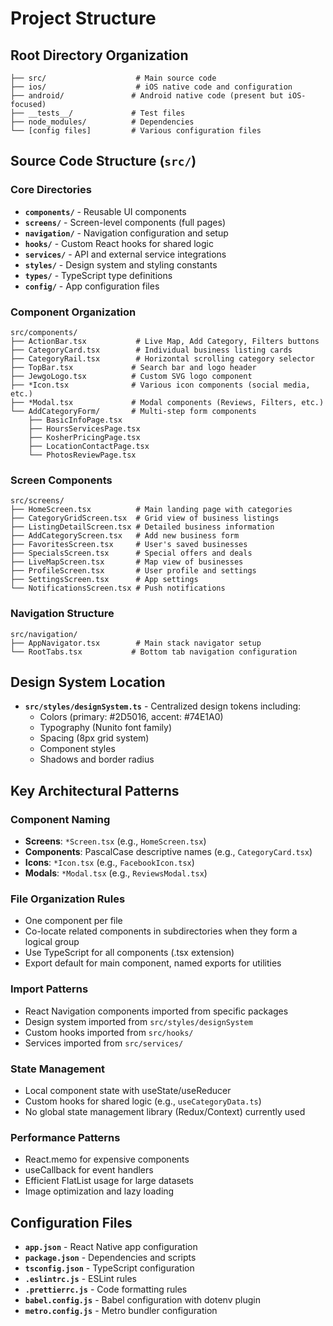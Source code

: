 # Project Structure

## Root Directory Organization
```
├── src/                    # Main source code
├── ios/                    # iOS native code and configuration
├── android/               # Android native code (present but iOS-focused)
├── __tests__/             # Test files
├── node_modules/          # Dependencies
└── [config files]         # Various configuration files
```

## Source Code Structure (`src/`)

### Core Directories
- **`components/`** - Reusable UI components
- **`screens/`** - Screen-level components (full pages)
- **`navigation/`** - Navigation configuration and setup
- **`hooks/`** - Custom React hooks for shared logic
- **`services/`** - API and external service integrations
- **`styles/`** - Design system and styling constants
- **`types/`** - TypeScript type definitions
- **`config/`** - App configuration files

### Component Organization
```
src/components/
├── ActionBar.tsx           # Live Map, Add Category, Filters buttons
├── CategoryCard.tsx        # Individual business listing cards
├── CategoryRail.tsx        # Horizontal scrolling category selector
├── TopBar.tsx             # Search bar and logo header
├── JewgoLogo.tsx          # Custom SVG logo component
├── *Icon.tsx              # Various icon components (social media, etc.)
├── *Modal.tsx             # Modal components (Reviews, Filters, etc.)
└── AddCategoryForm/       # Multi-step form components
    ├── BasicInfoPage.tsx
    ├── HoursServicesPage.tsx
    ├── KosherPricingPage.tsx
    ├── LocationContactPage.tsx
    └── PhotosReviewPage.tsx
```

### Screen Components
```
src/screens/
├── HomeScreen.tsx          # Main landing page with categories
├── CategoryGridScreen.tsx  # Grid view of business listings
├── ListingDetailScreen.tsx # Detailed business information
├── AddCategoryScreen.tsx   # Add new business form
├── FavoritesScreen.tsx     # User's saved businesses
├── SpecialsScreen.tsx      # Special offers and deals
├── LiveMapScreen.tsx       # Map view of businesses
├── ProfileScreen.tsx       # User profile and settings
├── SettingsScreen.tsx      # App settings
└── NotificationsScreen.tsx # Push notifications
```

### Navigation Structure
```
src/navigation/
├── AppNavigator.tsx        # Main stack navigator setup
└── RootTabs.tsx           # Bottom tab navigation configuration
```

## Design System Location
- **`src/styles/designSystem.ts`** - Centralized design tokens including:
  - Colors (primary: #2D5016, accent: #74E1A0)
  - Typography (Nunito font family)
  - Spacing (8px grid system)
  - Component styles
  - Shadows and border radius

## Key Architectural Patterns

### Component Naming
- **Screens**: `*Screen.tsx` (e.g., `HomeScreen.tsx`)
- **Components**: PascalCase descriptive names (e.g., `CategoryCard.tsx`)
- **Icons**: `*Icon.tsx` (e.g., `FacebookIcon.tsx`)
- **Modals**: `*Modal.tsx` (e.g., `ReviewsModal.tsx`)

### File Organization Rules
- One component per file
- Co-locate related components in subdirectories when they form a logical group
- Use TypeScript for all components (.tsx extension)
- Export default for main component, named exports for utilities

### Import Patterns
- React Navigation components imported from specific packages
- Design system imported from `src/styles/designSystem`
- Custom hooks imported from `src/hooks/`
- Services imported from `src/services/`

### State Management
- Local component state with useState/useReducer
- Custom hooks for shared logic (e.g., `useCategoryData.ts`)
- No global state management library (Redux/Context) currently used

### Performance Patterns
- React.memo for expensive components
- useCallback for event handlers
- Efficient FlatList usage for large datasets
- Image optimization and lazy loading

## Configuration Files
- **`app.json`** - React Native app configuration
- **`package.json`** - Dependencies and scripts
- **`tsconfig.json`** - TypeScript configuration
- **`.eslintrc.js`** - ESLint rules
- **`.prettierrc.js`** - Code formatting rules
- **`babel.config.js`** - Babel configuration with dotenv plugin
- **`metro.config.js`** - Metro bundler configuration